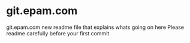# git.epam.com
git.epam.com
new readme file that explains whats going on here
Please readme carefully before your first commit


